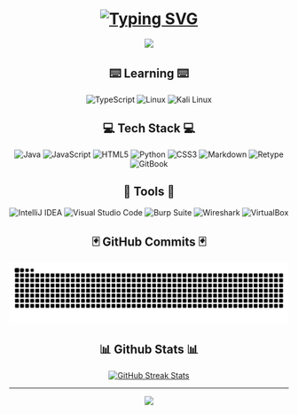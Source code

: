 <h1 align="center">
<a href="https://git.io/typing-svg">
<img src="https://readme-typing-svg.demolab.com?font=Fira+Code&center=true&pause=1000&color=F7F7F7&width=435&lines=++++++++Hi+%F0%9F%91%8B%2C+I'm+Matt%C3%A9o" alt="Typing SVG" /></a>
</h1>
  <p align="center">
  <a href="https://git.io/typing-svg">
    <img src="https://readme-typing-svg.demolab.com?font=Fira+Code&weight=600&size=15&pause=1000&color=F7F7F7&vCenter=true&width=500&height=60&lines=I'm+working+towards+becoming+a+cybersecurity+engineer." />
  </a>
  </p>
<div align="center">
<h2>⌨️ Learning ⌨️</h2>
<p align="center">
  <img src="https://img.shields.io/badge/typescript-%23007ACC.svg?style=for-the-badge&logo=typescript&logoColor=white" alt="TypeScript" />
  <img src="https://img.shields.io/badge/Linux-FCC624?style=for-the-badge&logo=linux&logoColor=black" alt="Linux" />
    <img src="https://img.shields.io/badge/Kali%20Linux-557C94?style=for-the-badge&logo=kalilinux&logoColor=white" alt="Kali Linux" />
</p>

</div>
<div align="center">
  <h2> 💻 Tech Stack 💻 </h2>
  <p align="center">
    <img src="https://img.shields.io/badge/java-%23ED8B00.svg?style=for-the-badge&logo=openjdk&logoColor=white" alt="Java" />
    <img src="https://img.shields.io/badge/javascript-%23323330.svg?style=for-the-badge&logo=javascript&logoColor=%23F7DF1E" alt="JavaScript" />
    <img src="https://img.shields.io/badge/html5-%23E34F26.svg?style=for-the-badge&logo=html5&logoColor=white" alt="HTML5" />
    <img src="https://img.shields.io/badge/python-3670A0?style=for-the-badge&logo=python&logoColor=ffdd54" alt="Python" />
    <img src="https://img.shields.io/badge/css3-%231572B6.svg?style=for-the-badge&logo=css3&logoColor=white" alt="CSS3" />
    <img src="https://img.shields.io/badge/markdown-%23000000.svg?style=for-the-badge&logo=markdown&logoColor=white" alt="Markdown" />
    <img src="https://img.shields.io/badge/Retype-1C1C1C?style=for-the-badge&logo=retype&logoColor=white" alt="Retype" />
    <img src="https://img.shields.io/badge/GitBook-%23000000?style=for-the-badge&logo=gitbook&logoColor=white" alt="GitBook" />
  </p>
  <div align="center">
<h2> 🔧 Tools 🔧 </h2>
  <p align="center">
  <img src="https://img.shields.io/badge/IntelliJIDEA-000000.svg?style=for-the-badge&logo=intellijidea&logoColor=white" alt="IntelliJ IDEA" />
  <img src="https://img.shields.io/badge/VS%20Code-0078D4.svg?style=for-the-badge&logo=visualstudiocode&logoColor=white" alt="Visual Studio Code" />
  <img src="https://img.shields.io/badge/Burp%20Suite-FF6633?style=for-the-badge&logo=burpsuite&logoColor=white" alt="Burp Suite" />
  <img src="https://img.shields.io/badge/Wireshark-1679A7?style=for-the-badge&logo=wireshark&logoColor=white" alt="Wireshark" />
  <img src="https://img.shields.io/badge/VirtualBox-183A61?style=for-the-badge&logo=virtualbox&logoColor=white" alt="VirtualBox" />
</p>
<div align="center">
<h2>🃏 GitHub Commits 🃏 </h2>
<img alt="snake eating my contributions" src="https://raw.githubusercontent.com/fayzeen/fayzeen/output/github-contribution-grid-snake.svg" /> 
</div>
<div align="center">
  <h2> 📊 Github Stats 📊 </h2>
  <a href="https://git.io/streak-stats">
    <img 
      src="https://github-readme-streak-stats.herokuapp.com/?user=Fayzeen&theme=dark&hide_border=false" 
      alt="GitHub Streak Stats" 
    />
  </a>
</div>

---
[![](https://visitcount.itsvg.in/api?id=Fayzeen&icon=0&color=0)](https://visitcount.itsvg.in)
